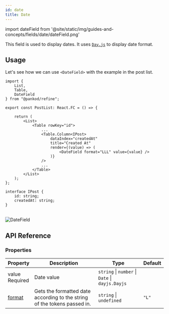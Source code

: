 ```yaml
---
id: date
title: Date
---
```


import dateField from '@site/static/img/guides-and-concepts/fields/date/dateField.png'

This field is used to display dates. It uses [`Day.js`](https://day.js.org/docs/en/display/format) to display date format.

## Usage

Let's see how we can use `<DateField>` with the example in the post list.

```tsx  {3, 16}
import { 
    List,
    Table,
    DateField 
} from "@pankod/refine";

export const PostList: React.FC = () => {

    return (
        <List>
            <Table rowKey="id">
                ...
                <Table.Column<IPost>
                    dataIndex="createdAt"
                    title="Created At"
                    render={(value) => (
                        <DateField format="LLL" value={value} />
                    )}
                />
                ...
            </Table>
        </List>
    );
};

interface IPost {   
    id: string;    
    createdAt: string;
}
```

<br/>
<div class="img-container">
    <div class="window">
        <div class="control red"></div>
        <div class="control orange"></div>
        <div class="control green"></div>
    </div>
    <img src={dateField} alt="DateField" />
</div>

## API Reference

### Properties

| Property                                                                                         | Description                                                              | Type                                            | Default |
| ------------------------------------------------------------------------------------------------ | ------------------------------------------------------------------------ | ----------------------------------------------- | ------- |
| <div className="required-block"><div>value</div> <div className=" required">Required</div></div> | Date value                                                               | `string` \| `number` \| `Date` \| `dayjs.Dayjs` |         |
| [format](https://day.js.org/docs/en/display/format)                                              | Gets the formatted date according to the string of the tokens passed in. | `string` \| `undefined`                         | `"L"`   |

